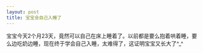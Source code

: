 ```yaml
---
layout: post
title: 宝宝会自己入睡了
---
```

宝宝今天2个月23天，竟然可以自己在床上睡着了。以前都是要么抱着哄着睡，要么边吃奶边睡，现在终于学会自己入睡，太难得了，这证明宝宝又长大了^_^